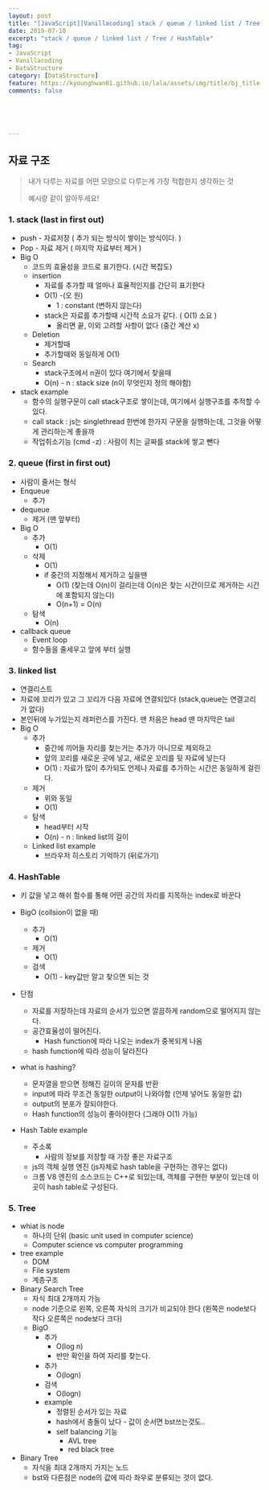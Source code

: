 ```yaml
---
layout: post
title: "[JavaScript][Vanillacoding] stack / queue / linked list / Tree / HashTable"
date: 2019-07-10
excerpt: "stack / queue / linked list / Tree / HashTable"
tag:
- JavaScript
- Vanillacoding
- DataStructure
category: [DataStructure] 
feature: https://kyounghwan01.github.io/lala/assets/img/title/bj_title.jpg
comments: false





---
```




## 자료 구조

> 내가 다루는 자료를 어떤 모양으로 다루는게 가장 적합한지 생각하는 것
>
> 예시랑 같이 알아두세요!



### 1. stack (last in first out)

- push - 자료저장 ( 추가 되는 방식이 쌓이는 방식이다. )
- Pop - 자료 제거 ( 마지막 자료부터 제거 )
- Big O
  - 코드의 효율성을 코드로 표기한다. (시간 복잡도)
  - insertion
    - 자료를 추가할 때 얼마나 효율적인지를 간단히 표기한다
    - O(1) -(오 원) 
      - 1 : constant (변하지 않는다)
    - stack은 자료를 추가할때 시간적 소요가 같다. ( O(1) 소요 )
      - 올리면 끝, 이외 고려할 사항이 없다 (중간 계산 x)  
  - Deletion 
    - 제거할때
    - 추가할때와 동일하게 O(1)
  - Search
    - stack구조에서 n권이 있다 여기에서 찾을때 
    - O(n) - n : stack size (n이 무엇인지 정의 해야함)
- stack example
  - 함수의 실행구문이 call stack구조로 쌓이는데, 여기에서 실행구조를 추적할 수 있다.
  - call stack : js는 singlethread 한번에 한가지 구문을 실행하는데, 그것을 어떻게 관리하는게 좋을까
  - 작업취소기능 (cmd -z) : 사람이 치는 글짜를 stack에 쌓고 뺀다 

### 2. queue (first in first out)

- 사람이 줄서는 형식 
- Enqueue
  - 추가
- dequeue
  - 제거 (맨 앞부터)
- Big O
  - 추가
    - O(1)
  - 삭제
    - O(1)
    - if 중간의 지정해서 제거하고 싶을땐
      - O(1)  (찾는데 O(n)이 걸리는데 O(n)은 찾는 시간이므로 제거하는 시간에 포함되지 않는다)
      - O(n+1) = O(n)
  - 탐색
    - O(n)
- callback queue
  - Event loop
  - 함수들을 줄세우고 앞에 부터 실행 

### 3. linked list

- 연결리스트
- 자료에 꼬리가 있고 그 꼬리가 다음 자료에 연결되있다 (stack,queue는 연결고리가 없다)
- 본인뒤에 누가있는지 레퍼런스를 가진다. 맨 처음은 head 맨 마지막은 tail
- Big O
  - 추가
    - 중간에 끼어들 자리를 찾는거는 추가가 아니므로 제외하고
    - 앞의 꼬리를 새로운 곳에 넣고, 새로운 꼬리를 뒷 자료에 넣는다
    - O(1) : 자료가 많이 추가되도 언제나 자료를 추가하는 시간은 동일하게 걸린다.
  - 제거
    - 위와 동일
    - O(1)
  - 탐색
    - head부터 시작
    - O(n) - n : linked list의 길이
  - Linked list example
    - 브라우저 히스토리 기억하기 (뒤로가기)

### 4. HashTable

- 키 값을 넣고 해쉬 함수를 통해 어떤 공간의 자리를 지목하는 index로 바꾼다

- BigO (collsion이 없을 때) 

  - 추가
    - O(1)
  - 제거
    - O(1)
  - 검색
    - O(1) - key값만 알고 찾으면 되는 것

- 단점

  - 자료를 저장하는데 자료의 순서가 있으면 깔끔하게 random으로 떨어지지 않는다.
  - 공간효율성이 떨어진다.
    - Hash function에 따라 나오는 index가 중복되게 나옴
  - hash function에 따라 성능이 달라진다

- what is hashing?

  - 문자열을 받으면 정해진 길이의 문자를 반환
  - input에 따라 무조건 동일한 output이 나와야함 (언제 넣어도 동일한 값)
  - output의 분포가 잘되야한다.
  - Hash function의 성능이 좋아야한다 (그래야 O(1) 가능)

- Hash Table example

  - 주소록
    - 사람의 정보를 저장할 때 가장 좋은 자료구조
  - js의 객체 실행 엔진 (js자체로 hash table을 구현하는 경우는 없다)
  - 크롬 V8 엔진의 소스코드는 C++로 되있는데, 객체를 구현한 부분이 있는데 이곳이 hash table로 구성된다.

  

### 5. Tree

- whiat is node
  - 하나의 단위 (basic unit used in computer science)
  - Computer science vs computer programming
- tree example
  - DOM
  - File system
  - 계층구조
- Binary Search Tree
  - 자식 최대 2개까지 가능 
  - node 기준으로 왼쪽, 오른쪽 자식의 크기가 비교되야 한다 (왼쪽은 node보다 작다 오른쪽은 node보다 크다)
  - BigO
    - 추가
      - O(log n)
      - 반만 확인을 하여 자리를 찾는다.
    - 추가
      - O(logn)
    - 검색
      - O(logn)
    - example
      - 정렬된 순서가 있는 자료 
      - hash에서 충돌이 났다 - 값이 순서면 bst쓰는것도..
      - self balancing 기능
        - AVL tree
        - red black tree
- Binary Tree
  - 자식을 최대 2개까지 가지는 노드
  - bst와 다른점은 node의 값에 따라 좌우로 분류되는 것이 없다. 

